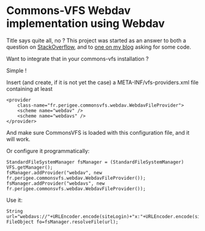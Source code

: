 Commons-VFS Webdav implementation using Webdav
=====

Title says quite all, no ? This project was started as an answer to both a question on [StackOverflow](http://stackoverflow.com/q/9920816/15619), and to [one on my blog](http://riduidel.wordpress.com/2013/02/12/commons-vfs/#comment-255) asking for some code.

Want to integrate that in your commons-vfs installation ?

Simple !

Insert (and create, if it is not yet the case) a META-INF/vfs-providers.xml file containing at least

	<provider
		class-name="fr.perigee.commonsvfs.webdav.WebdavFileProvider">
		<scheme name="webdav" />
		<scheme name="webdavs" />
	</provider>

And make sure CommonsVFS is loaded with this configuration file, and it will work.


Or configure it programmatically:

	StandardFileSystemManager fsManager = (StandardFileSystemManager) VFS.getManager();
	fsManager.addProvider("webdav", new fr.perigee.commonsvfs.webdav.WebdavFileProvider());
	fsManager.addProvider("webdavs", new fr.perigee.commonsvfs.webdav.WebdavFileProvider());

Use it:

	String url="webdavs://"+URLEncoder.encode(siteLogin)+"x:"+URLEncoder.encode(sitePasswd)+"@"+siteHost+resourcePath;
	FileObject fo=fsManager.resolveFile(url);

